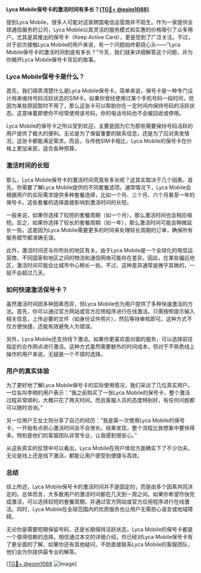**Lyca Mobile保号卡的激活时间有多长？[[TG💪+ @esim1088](https://t.me/s/esim1088)]**

提到Lyca Mobile，很多人可能对这家跨国电信运营商并不陌生。作为一家提供全球通信服务的公司，Lyca Mobile以其灵活的服务模式和实惠的价格吸引了众多用户。尤其是其推出的保号卡（Keep Active Card），更是受到了广泛关注。不过，对于初次接触Lyca Mobile的用户来说，有一个问题始终萦绕心头——“Lyca Mobile保号卡的激活时间到底有多长？”今天，我们就来详细解答这个问题，并为你揭开Lyca Mobile保号卡背后的故事。

### Lyca Mobile保号卡是什么？

首先，我们得弄清楚什么是Lyca Mobile保号卡。简单来说，保号卡是一种专门设计用来维持号码活跃状态的SIM卡。如果你曾经使用过某个手机号码一段时间，但因为某些原因暂时不用了，那么这张卡可以帮助你在一定时间内保持号码的活跃状态。这意味着即使你不经常使用该号码，你的电话号码也不会被回收或停用。

Lyca Mobile的保号卡之所以受到欢迎，主要是因为它为那些需要保持号码活跃的用户提供了极大的便利。无论是为了保留重要的联系信息，还是为了应对突发情况，这张卡都能满足需求。而且，与传统SIM卡相比，Lyca Mobile的保号卡在价格上更加亲民，适合各种预算。

### 激活时间的长短

那么，Lyca Mobile保号卡的激活时间究竟有多长呢？这其实取决于几个因素。首先，你需要了解Lyca Mobile提供的不同套餐选项。通常情况下，Lyca Mobile会根据用户的实际需求提供多种套餐选择，比如一个月、三个月、六个月甚至一年的保号卡。这些套餐的选择直接影响到激活时间的长短。

一般来说，如果你选择了较短的套餐周期（如一个月），那么激活时间也会相应缩短。反之，如果你选择了较长的套餐周期（如一年），那么激活时间可能会稍微延长一些。这是因为Lyca Mobile需要更多的时间来处理较长周期的订单，确保所有服务细节都准确无误。

此外，激活时间还与你所处的地区有关。由于Lyca Mobile是一个全球化的电信运营商，不同国家和地区之间的物流和通信网络可能存在差异。因此，在某些偏远地区，激活时间可能会比城市中心稍长一些。不过，这种差异通常是微乎其微的，一般不会超过几天。

### 如何快速激活保号卡？

虽然激活时间因多种因素而异，但Lyca Mobile也为用户提供了多种快速激活的方法。首先，你可以通过官方网站或官方应用程序进行在线激活。只需按照提示输入相关信息，上传必要的文件（如身份证件照片），然后等待审核即可。这种方式不仅方便快捷，还能有效避免人为错误。

另外，Lyca Mobile还支持线下激活。如果你更喜欢面对面的服务，可以选择前往指定的合作网点进行激活。这种方式虽然需要额外的时间成本，但对于不熟悉线上操作的用户来说，无疑是一个不错的选择。

### 用户的真实体验

为了更好地了解Lyca Mobile保号卡的实际使用情况，我们采访了几位真实用户。一位名叫李明的用户表示：“我之前购买了一张Lyca Mobile的保号卡，整个激活过程非常顺利，大概只花了两天时间。而且客服人员的态度特别好，有任何问题都可以随时咨询。”

另一位用户王女士则分享了自己的经历：“我是第一次使用Lyca Mobile的保号卡，一开始有点担心激活时间会不会很长。结果发现，整个流程比我想象中要快得多。特别是他们的客服团队非常专业，让我感到很安心。”

从这些真实的反馈中可以看出，Lyca Mobile在用户体验方面确实下了不少功夫。无论是线上还是线下激活，都能让用户感受到便捷与高效。

### 总结

综上所述，Lyca Mobile保号卡的激活时间并不是固定的，而是由多个因素共同决定的。总体而言，大多数用户的激活时间都在几天到一周之间。如果你希望尽快完成激活，可以选择较短的套餐周期，并通过官方网站或官方应用程序进行在线激活。同时，Lyca Mobile在全球范围内的优质服务也让用户无需担心语言或地域障碍。

无论你是需要短期保留号码，还是长期保持活跃状态，Lyca Mobile的保号卡都是一个值得信赖的选择。相信通过本文的详细介绍，你已经对Lyca Mobile保号卡有了更全面的了解。如果你还有其他疑问，不妨直接联系Lyca Mobile的客服团队，他们会为你提供最专业的解答。

[[TG💪+ @esim1088](https://t.me/s/esim1088) ![Image](https://i.postimg.cc/4NQfJmqS/Snipaste-2025-05-13-00-14-12.png)]